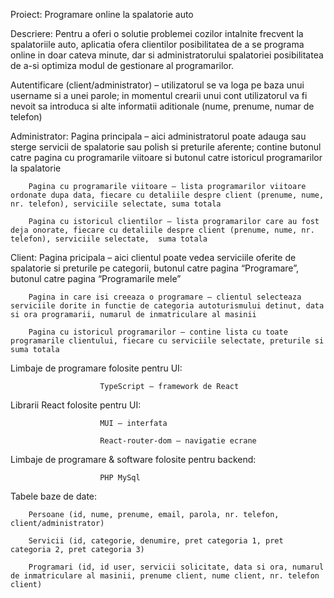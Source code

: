Proiect: Programare online la spalatorie auto

Descriere: 
Pentru a oferi o solutie problemei cozilor intalnite frecvent la spalatoriile auto, aplicatia ofera clientilor posibilitatea de a se programa online in doar cateva minute, dar si administratorului spalatoriei posibilitatea de a-si optimiza modul de gestionare al programarilor.

Autentificare (client/administrator) – utilizatorul se va loga pe baza unui username si a unei parole; in momentul crearii unui cont utilizatorul va fi nevoit sa introduca si alte informatii aditionale (nume, prenume, numar de telefon)

Administrator: 
        Pagina principala – aici administratorul poate adauga sau sterge servicii de spalatorie sau polish si preturile aferente; contine butonul catre pagina cu programarile viitoare si butonul catre istoricul programarilor la spalatorie 

        Pagina cu programarile viitoare – lista programarilor viitoare ordonate dupa data, fiecare cu detaliile despre client (prenume, nume, nr. telefon), serviciile selectate, suma totala  

        Pagina cu istoricul clientilor – lista programarilor care au fost deja onorate, fiecare cu detaliile despre client (prenume, nume, nr. telefon), serviciile selectate,  suma totala 

 

Client: 
        Pagina pricipala – aici clientul poate vedea serviciile oferite de spalatorie si preturile pe categorii, butonul catre pagina “Programare”, butonul catre pagina “Programarile mele” 

        Pagina in care isi creeaza o programare – clientul selecteaza serviciile dorite in functie de categoria autoturismului detinut, data si ora programarii, numarul de inmatriculare al masinii 

        Pagina cu istoricul programarilor – contine lista cu toate programarile clientului, fiecare cu serviciile selectate, preturile si suma totala 

 

Limbaje de programare folosite pentru UI: 

                        TypeScript – framework de React 

Librarii React folosite pentru UI: 

                        MUI – interfata 

                        React-router-dom – navigatie ecrane 

Limbaje de programare & software folosite pentru backend: 

                        PHP MySql 



Tabele baze de date:  

        Persoane (id, nume, prenume, email, parola, nr. telefon, client/administrator) 

        Servicii (id, categorie, denumire, pret categoria 1, pret categoria 2, pret categoria 3) 

        Programari (id, id user, servicii solicitate, data si ora, numarul de inmatriculare al masinii, prenume client, nume client, nr. telefon client)